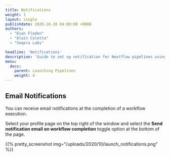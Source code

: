 ```yaml
---
title: Notifications
weight: 1
layout: single
publishdate: 2020-10-20 04:00:00 +0000
authors:
  - "Evan Floden"
  - "Alain Coletta"
  - "Seqera Labs"

headline: 'Notifications'
description: 'Guide to set up notification for Nextflow pipelines using Tower.'
menu:
  docs:
    parent: Launching Pipelines
    weight: 4
---
```


## Email Notifications

You can receive email notifications at the completion of a  workflow execution.

Select your profile page on the top right of the window and select the **Send notification email on workflow completion** toggle option at the bottom of the page.

{{% pretty_screenshot img="/uploads/2020/10/launch_notifications.png" %}}

<br>
